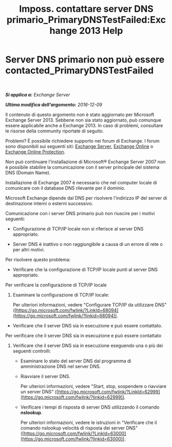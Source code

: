 ﻿---
title: 'Imposs. contattare server DNS primario_PrimaryDNSTestFailed:Exchange 2013 Help'
TOCTitle: Server DNS primario non può essere contacted_PrimaryDNSTestFailed
ms:assetid: 5b39cb64-c8f1-4fd3-843b-ecd23f99fe3a
ms:mtpsurl: https://technet.microsoft.com/it-it/library/ms.exch.setupreadiness.primarydnstestfailed(v=EXCHG.150)
ms:contentKeyID: 50480750
ms.date: 05/22/2018
mtps_version: v=EXCHG.150
ms.translationtype: MT
---

# Server DNS primario non può essere contacted\_PrimaryDNSTestFailed

 

_**Si applica a:** Exchange Server_

_**Ultima modifica dell'argomento:** 2016-12-09_

Il contenuto di questo argomento non è stato aggiornato per Microsoft Exchange Server 2013. Sebbene non sia stato aggiornato, può comunque essere applicabile anche a Exchange 2013. In caso di problemi, consultare le risorse della community riportate di seguito.

Problemi? È possibile richiedere supporto nei forum di Exchange. I forum sono disponibili sui seguenti siti: [Exchange Server](https://go.microsoft.com/fwlink/p/?linkid=60612), [Exchange Online](https://go.microsoft.com/fwlink/p/?linkid=267542) o [Exchange Online Protection](https://go.microsoft.com/fwlink/p/?linkid=285351).

Non può continuare l'installazione di Microsoft® Exchange Server 2007 non è possibile stabilire la comunicazione con il server principale del sistema DNS (Domain Name).

Installazione di Exchange 2007 è necessario che nel computer locale di comunicare con il database DNS rilevante per il dominio.

Microsoft Exchange dipende dal DNS per risolvere l'indirizzo IP del server di destinazione interni o esterni successivo.

Comunicazione con i server DNS primario può non riuscire per i motivi seguenti:

  - Configurazione di TCP/IP locale non si riferisce al server DNS appropriato.

  - Server DNS è inattivo o non raggiungibile a causa di un errore di rete o per altri motivi.

Per risolvere questo problema:

  - Verificare che la configurazione di TCP/IP locale punti al server DNS appropriato.

Per verificare la configurazione di TCP/IP locale

1.  Esaminare la configurazione di TCP/IP locale:
    
    Per ulteriori informazioni, vedere "Configurare TCP/IP da utilizzare DNS" ([https://go.microsoft.com/fwlink/?LinkId=68094](https://go.microsoft.com/fwlink/?linkid=68094)).

<!-- end list -->

  - Verificare che il server DNS sia in esecuzione e può essere contattato.

Per verificare che il server DNS sia in esecuzione e può essere contattato

1.  Verificare che il server DNS sia in esecuzione eseguendo una o più dei seguenti controlli:
    
      - Esaminare lo stato del server DNS dal programma di amministrazione DNS nel server DNS.
    
      - Riavviare il server DNS.
        
        Per ulteriori informazioni, vedere "Start, stop, sospendere o riavviare un server DNS" ([https://go.microsoft.com/fwlink/?LinkId=62999](https://go.microsoft.com/fwlink/?linkid=62999)).
    
      - Verificare i tempi di risposta di server DNS utilizzando il comando **nslookup**.
        
        Per ulteriori informazioni, vedere le istruzioni in "Verificare che il comando nslookup velocità di risposta dei server DNS" ([https://go.microsoft.com/fwlink/?LinkId=63000](https://go.microsoft.com/fwlink/?linkid=63000)).

